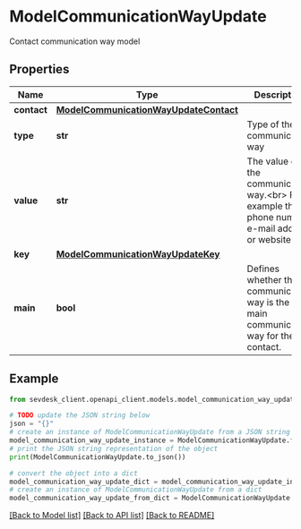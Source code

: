 # ModelCommunicationWayUpdate

Contact communication way model

## Properties

Name | Type | Description | Notes
------------ | ------------- | ------------- | -------------
**contact** | [**ModelCommunicationWayUpdateContact**](ModelCommunicationWayUpdateContact.md) |  | [optional] 
**type** | **str** | Type of the communication way | [optional] 
**value** | **str** | The value of the communication way.&lt;br&gt;       For example the phone number, e-mail address or website. | [optional] 
**key** | [**ModelCommunicationWayUpdateKey**](ModelCommunicationWayUpdateKey.md) |  | [optional] 
**main** | **bool** | Defines whether the communication way is the main communication way for the contact. | [optional] 

## Example

```python
from sevdesk_client.openapi_client.models.model_communication_way_update import ModelCommunicationWayUpdate

# TODO update the JSON string below
json = "{}"
# create an instance of ModelCommunicationWayUpdate from a JSON string
model_communication_way_update_instance = ModelCommunicationWayUpdate.from_json(json)
# print the JSON string representation of the object
print(ModelCommunicationWayUpdate.to_json())

# convert the object into a dict
model_communication_way_update_dict = model_communication_way_update_instance.to_dict()
# create an instance of ModelCommunicationWayUpdate from a dict
model_communication_way_update_from_dict = ModelCommunicationWayUpdate.from_dict(model_communication_way_update_dict)
```
[[Back to Model list]](../README.md#documentation-for-models) [[Back to API list]](../README.md#documentation-for-api-endpoints) [[Back to README]](../README.md)


